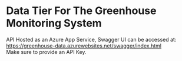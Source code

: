 # Data Tier For The Greenhouse Monitoring System
 API Hosted as an Azure App Service, Swagger UI can be accessed at: https://greenhouse-data.azurewebsites.net/swagger/index.html  
Make sure to provide an API Key.
